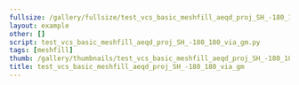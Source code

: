 ```yaml
---
fullsize: /gallery/fullsize/test_vcs_basic_meshfill_aeqd_proj_SH_-180_180_via_gm.png
layout: example
other: []
script: test_vcs_basic_meshfill_aeqd_proj_SH_-180_180_via_gm.py
tags: [meshfill]
thumb: /gallery/thumbnails/test_vcs_basic_meshfill_aeqd_proj_SH_-180_180_via_gm.png
title: test_vcs_basic_meshfill_aeqd_proj_SH_-180_180_via_gm
---
```

